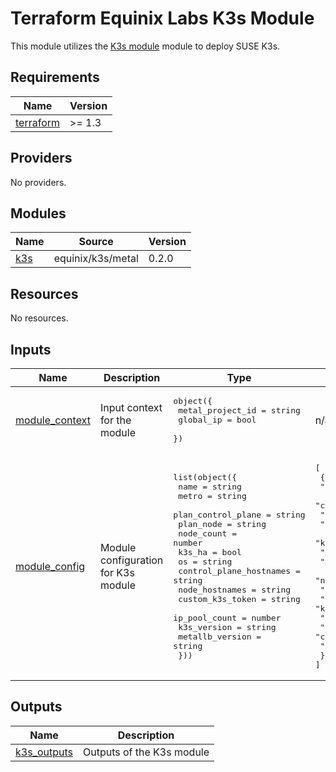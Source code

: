 # Terraform Equinix Labs K3s Module

This module utilizes the [K3s module](https://registry.terraform.io/modules/equinix/k3s/metal/latest) module to deploy SUSE K3s.

<!-- BEGIN_TF_DOCS -->
## Requirements

| Name | Version |
|------|---------|
| <a name="requirement_terraform"></a> [terraform](#requirement\_terraform) | >= 1.3 |

## Providers

No providers.

## Modules

| Name | Source | Version |
|------|--------|---------|
| <a name="module_k3s"></a> [k3s](#module\_k3s) | equinix/k3s/metal | 0.2.0 |

## Resources

No resources.

## Inputs

| Name | Description | Type | Default | Required |
|------|-------------|------|---------|:--------:|
| <a name="input_module_context"></a> [module\_context](#input\_module\_context) | Input context for the module | <pre>object({<br>    metal_project_id = string<br>    global_ip        = bool<br>  })</pre> | n/a | yes |
| <a name="input_module_config"></a> [module\_config](#input\_module\_config) | Module configuration for K3s module | <pre>list(object({<br>    name                    = string<br>    metro                   = string<br>    plan_control_plane      = string<br>    plan_node               = string<br>    node_count              = number<br>    k3s_ha                  = bool<br>    os                      = string<br>    control_plane_hostnames = string<br>    node_hostnames          = string<br>    custom_k3s_token        = string<br>    ip_pool_count           = number<br>    k3s_version             = string<br>    metallb_version         = string<br>  }))</pre> | <pre>[<br>  {<br>    "control_plane_hostnames": "k3s-cp",<br>    "custom_k3s_token": "",<br>    "ip_pool_count": 1,<br>    "k3s_ha": false,<br>    "k3s_version": "",<br>    "metallb_version": "",<br>    "metro": "SV",<br>    "name": "k3s-cluster",<br>    "node_count": 3,<br>    "node_hostnames": "k3s-node",<br>    "os": "debian_11",<br>    "plan_control_plane": "c3.small.x86",<br>    "plan_node": "c3.small.x86"<br>  }<br>]</pre> | no |

## Outputs

| Name | Description |
|------|-------------|
| <a name="output_k3s_outputs"></a> [k3s\_outputs](#output\_k3s\_outputs) | Outputs of the K3s module |
<!-- END_TF_DOCS -->
